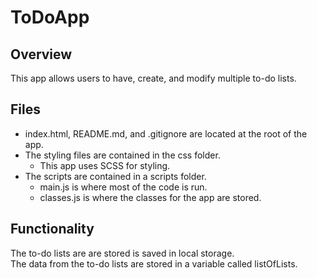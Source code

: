 # ToDoApp
## Overview
This app allows users to have, create, and modify multiple to-do lists.

## Files
- index.html, README.md, and .gitignore are located at the root of the app.
- The styling files are contained in the css folder.
    - This app uses SCSS for styling.
- The scripts are contained in a scripts folder.
    - main.js is where most of the code is run.
    - classes.js is where the classes for the app are stored.

## Functionality
The to-do lists are are stored is saved in local storage.   
The data from the to-do lists are stored in a variable called listOfLists.